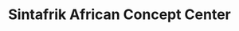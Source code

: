 ---
title: "Sintafrik African Concept Center"
url: /houston/sintafrik-african-concept-center/
shop: Kleidung
---